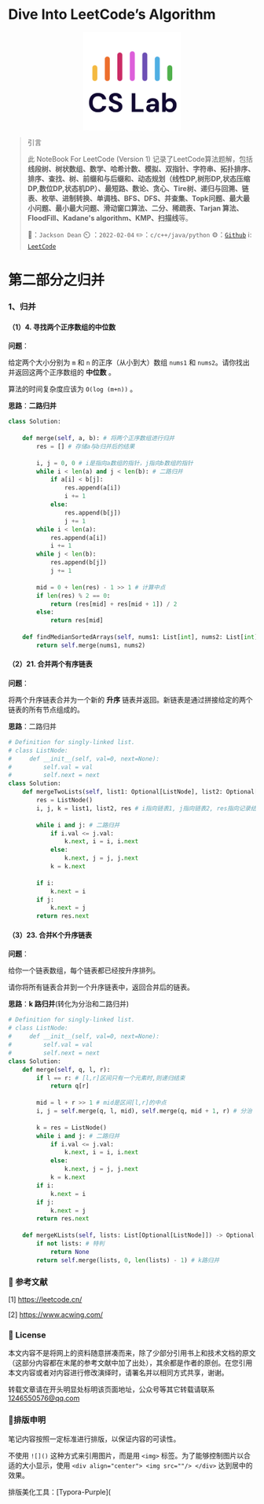 # Dive Into LeetCode’s Algorithm

<div align="center">
  <img src="https://raw.githubusercontent.com/JackFroster/Images/main/image/Screenshot%202023-11-17%20at%2013.04.48.png" alt="Screenshot 2023-11-17 at 13.04.48" width = "200px" align= "center"/>
</div>


> 引言
>
> 此 NoteBook For LeetCode (Version 1) 记录了LeetCode算法题解，包括**线段树、树状数组、数学、哈希计数、模拟、双指针、字符串、拓扑排序、排序、查找、树、前缀和与后缀和、动态规划（线性DP,树形DP,状态压缩DP,数位DP,状态机DP）、最短路、数论、贪心、Tire树、递归与回溯、链表、枚举、进制转换、单调栈、BFS、DFS、并查集、Topk问题、最大最小问题、最小最大问题、滑动窗口算法、二分、稀疏表、Tarjan 算法、FloodFill、Kadane's algorithm、KMP、扫描线**等。
>
> :man:：`Jackson Dean`	:timer_clock: ：`2022-02-04`  :pencil2:：`c/c++/java/python`  :gear:：[`Github`](https://github.com/JackFroster/JF-Notes)  :information_source:: [`LeetCode`](https://leetcode.cn/)  

# 第二部分之归并



### 1、归并

#### （1）4. 寻找两个正序数组的中位数

**问题**：

给定两个大小分别为 `m` 和 `n` 的正序（从小到大）数组 `nums1` 和 `nums2`。请你找出并返回这两个正序数组的 **中位数** 。

算法的时间复杂度应该为 `O(log (m+n))` 。

 **思路**：**二路归并**

```python
class Solution:
    
    def merge(self, a, b): # 将两个正序数组进行归并
        res = [] # 存储a与b归并后的结果
        
        i, j = 0, 0 # i是指向a数组的指针，j指向b数组的指针
        while i < len(a) and j < len(b): # 二路归并
            if a[i] < b[j]:
                res.append(a[i])
                i += 1
            else:
                res.append(b[j])
                j += 1
        while i < len(a):
            res.append(a[i])
            i += 1
        while j < len(b):
            res.append(b[j])
            j += 1
        
        mid = 0 + len(res) - 1 >> 1 # 计算中点
        if len(res) % 2 == 0:
            return (res[mid] + res[mid + 1]) / 2
        else:
            return res[mid]

    def findMedianSortedArrays(self, nums1: List[int], nums2: List[int]) -> float:
        return self.merge(nums1, nums2)
```

#### （2）21. 合并两个有序链表

**问题**：

将两个升序链表合并为一个新的 **升序** 链表并返回。新链表是通过拼接给定的两个链表的所有节点组成的。 

**思路**：二路归并

```python
# Definition for singly-linked list.
# class ListNode:
#     def __init__(self, val=0, next=None):
#         self.val = val
#         self.next = next
class Solution:
    def mergeTwoLists(self, list1: Optional[ListNode], list2: Optional[ListNode]) -> Optional[ListNode]:
        res = ListNode()
        i, j, k = list1, list2, res # i指向链表1, j指向链表2, res指向记录结果的指针

        while i and j: # 二路归并
            if i.val <= j.val:
                k.next, i = i, i.next
            else:
                k.next, j = j, j.next
            k = k.next 
        
        if i:
            k.next = i
        if j:
            k.next = j
        return res.next
```

#### （3）23. 合并K个升序链表

**问题**：

给你一个链表数组，每个链表都已经按升序排列。

请你将所有链表合并到一个升序链表中，返回合并后的链表。

**思路**：**k 路归并**(转化为分治和二路归并)

```python
# Definition for singly-linked list.
# class ListNode:
#     def __init__(self, val=0, next=None):
#         self.val = val
#         self.next = next
class Solution:
    def merge(self, q, l, r):
        if l == r: # [l,r]区间只有一个元素时,则递归结束
            return q[r]
        
        mid = l + r >> 1 # mid是区间[l,r]的中点
        i, j = self.merge(q, l, mid), self.merge(q, mid + 1, r) # 分治

        k = res = ListNode()
        while i and j: # 二路归并
            if i.val <= j.val:
                k.next, i = i, i.next
            else:
                k.next, j = j, j.next
            k = k.next
        if i:
            k.next = i
        if j:
            k.next = j
        return res.next    

    def mergeKLists(self, lists: List[Optional[ListNode]]) -> Optional[ListNode]:
        if not lists: # 特判
            return None
        return self.merge(lists, 0, len(lists) - 1) # k路归并
```



### :mag_right: 参考文献 

[1] https://leetcode.cn/

[2] https://www.acwing.com/

### :closed_lock_with_key: License

本文内容不是将网上的资料随意拼凑而来，除了少部分引用书上和技术文档的原文（这部分内容都在末尾的参考文献中加了出处），其余都是作者的原创。在您引用本文内容或者对内容进行修改演绎时，请署名并以相同方式共享，谢谢。

转载文章请在开头明显处标明该页面地址，公众号等其它转载请联系 [1246550576@qq.com](mailto:1246550576@qq.com)

### 📝排版申明

笔记内容按照一定标准进行排版，以保证内容的可读性。

不使用 `![]()` 这种方式来引用图片，而是用 `<img>` 标签。为了能够控制图片以合适的大小显示，使用 `<div align="center"> <img src=""/> </div>` 达到居中的效果。

排版美化工具：[Typora-Purple](
